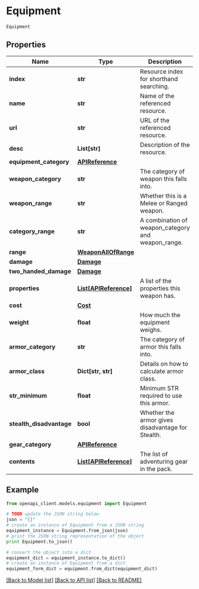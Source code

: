 # Equipment

`Equipment` 

## Properties
Name | Type | Description | Notes
------------ | ------------- | ------------- | -------------
**index** | **str** | Resource index for shorthand searching. | [optional] 
**name** | **str** | Name of the referenced resource. | [optional] 
**url** | **str** | URL of the referenced resource. | [optional] 
**desc** | **List[str]** | Description of the resource. | [optional] 
**equipment_category** | [**APIReference**](APIReference.md) |  | [optional] 
**weapon_category** | **str** | The category of weapon this falls into. | [optional] 
**weapon_range** | **str** | Whether this is a Melee or Ranged weapon. | [optional] 
**category_range** | **str** | A combination of weapon_category and weapon_range. | [optional] 
**range** | [**WeaponAllOfRange**](WeaponAllOfRange.md) |  | [optional] 
**damage** | [**Damage**](Damage.md) |  | [optional] 
**two_handed_damage** | [**Damage**](Damage.md) |  | [optional] 
**properties** | [**List[APIReference]**](APIReference.md) | A list of the properties this weapon has. | [optional] 
**cost** | [**Cost**](Cost.md) |  | [optional] 
**weight** | **float** | How much the equipment weighs. | [optional] 
**armor_category** | **str** | The category of armor this falls into. | [optional] 
**armor_class** | **Dict[str, str]** | Details on how to calculate armor class. | [optional] 
**str_minimum** | **float** | Minimum STR required to use this armor. | [optional] 
**stealth_disadvantage** | **bool** | Whether the armor gives disadvantage for Stealth. | [optional] 
**gear_category** | [**APIReference**](APIReference.md) |  | [optional] 
**contents** | [**List[APIReference]**](APIReference.md) | The list of adventuring gear in the pack. | [optional] 

## Example

```python
from openapi_client.models.equipment import Equipment

# TODO update the JSON string below
json = "{}"
# create an instance of Equipment from a JSON string
equipment_instance = Equipment.from_json(json)
# print the JSON string representation of the object
print Equipment.to_json()

# convert the object into a dict
equipment_dict = equipment_instance.to_dict()
# create an instance of Equipment from a dict
equipment_form_dict = equipment.from_dict(equipment_dict)
```
[[Back to Model list]](../README.md#documentation-for-models) [[Back to API list]](../README.md#documentation-for-api-endpoints) [[Back to README]](../README.md)


